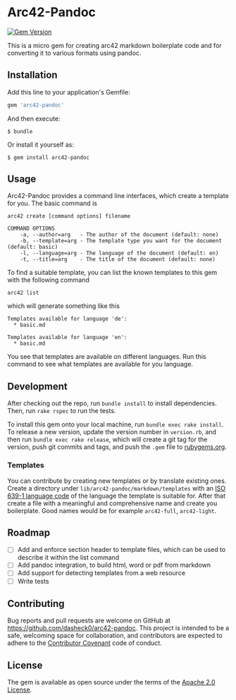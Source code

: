 # Arc42-Pandoc

[![Gem Version](https://badge.fury.io/rb/arc42-pandoc.svg)](https://badge.fury.io/rb/arc42-pandoc)

This is a micro gem for creating arc42 markdown boilerplate code and for converting it to various formats using pandoc.

## Installation

Add this line to your application's Gemfile:

```ruby
gem 'arc42-pandoc'
```

And then execute:

    $ bundle

Or install it yourself as:

    $ gem install arc42-pandoc

## Usage

Arc42-Pandoc provides a command line interfaces, which create a template for you. The basic command is

    arc42 create [command options] filename
    
    COMMAND OPTIONS
        -a, --author=arg   - The author of the document (default: none)
        -b, --template=arg - The template type you want for the document (default: basic)
        -l, --language=arg - The language of the document (default: en)
        -t, --title=arg    - The title of the document (default: none)

To find a suitable template, you can list the known templates to this gem with the following command

    arc42 list
    
which will generate something like this

    Templates available for language 'de': 
      * basic.md
    
    Templates available for language 'en': 
      * basic.md

You see that templates are available on different languages. Run this command to see what templates are available for you language.

## Development

After checking out the repo, run `bundle install` to install dependencies. Then, run `rake rspec` to run the tests. 

To install this gem onto your local machine, run `bundle exec rake install`. To release a new version, update the version number in `version.rb`, and then run `bundle exec rake release`, which will create a git tag for the version, push git commits and tags, and push the `.gem` file to [rubygems.org](https://rubygems.org).

### Templates

You can contribute by creating new templates or by translate existing ones. Create a directory under `lib/arc42-pandoc/markdown/templates` with an [ISO 639-1 language code](https://en.wikipedia.org/wiki/ISO_639-1)
of the language the template is suitable for. After that create a file with a meaningful and comprehensive name and create you boilerplate. Good names would be for example `arc42-full`, `arc42-light`.

## Roadmap

* [ ] Add and enforce section header to template files, which can be used to describe it within the list command
* [ ] Add pandoc integration, to build html, word or pdf from markdown
* [ ] Add support for detecting templates from a web resource
* [ ] Write tests

## Contributing

Bug reports and pull requests are welcome on GitHub at https://github.com/dasheck0/arc42-pandoc. This project is intended to be a safe, welcoming space for collaboration, and contributors are expected to adhere to the [Contributor Covenant](contributor-covenant.org) code of conduct.


## License

The gem is available as open source under the terms of the [Apache 2.0 License](https://www.apache.org/licenses/LICENSE-2.0).


